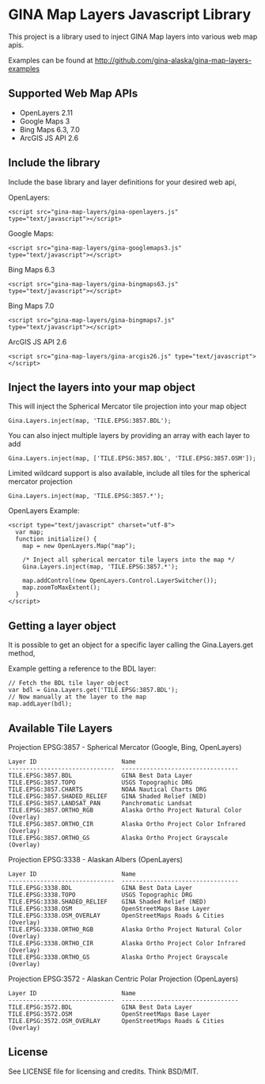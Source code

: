 GINA Map Layers Javascript Library
==================================

This project is a library used to inject GINA Map layers into various web map apis.

Examples can be found at http://github.com/gina-alaska/gina-map-layers-examples

Supported Web Map APIs
----------------------

* OpenLayers 2.11
* Google Maps 3
* Bing Maps 6.3, 7.0
* ArcGIS JS API 2.6

Include the library
-------------------

Include the base library and layer definitions for your desired web api,

  OpenLayers: 

    <script src="gina-map-layers/gina-openlayers.js" type="text/javascript"></script>
    
  Google Maps: 

    <script src="gina-map-layers/gina-googlemaps3.js" type="text/javascript"></script>
  
  Bing Maps 6.3
  
    <script src="gina-map-layers/gina-bingmaps63.js" type="text/javascript"></script>
    
  Bing Maps 7.0

    <script src="gina-map-layers/gina-bingmaps7.js" type="text/javascript"></script>
 
  ArcGIS JS API 2.6 

    <script src="gina-map-layers/gina-arcgis26.js" type="text/javascript"></script>    
    
Inject the layers into your map object
--------------------------------------

  This will inject the Spherical Mercator tile projection into your map object  
  
    Gina.Layers.inject(map, 'TILE.EPSG:3857.BDL');
  
  You can also inject multiple layers by providing an array with each layer to add
  
    Gina.Layers.inject(map, ['TILE.EPSG:3857.BDL', 'TILE.EPSG:3857.OSM']);
    
  Limited wildcard support is also available, include all tiles for the spherical mercator projection
  
    Gina.Layers.inject(map, 'TILE.EPSG:3857.*');

  OpenLayers Example:

    <script type="text/javascript" charset="utf-8">
      var map;
      function initialize() {
        map = new OpenLayers.Map("map");

        /* Inject all spherical mercator tile layers into the map */
        Gina.Layers.inject(map, 'TILE.EPSG:3857.*');

        map.addControl(new OpenLayers.Control.LayerSwitcher());
        map.zoomToMaxExtent();        
      }
    </script>
    
Getting a layer object
----------------------

  It is possible to get an object for a specific layer calling the Gina.Layers.get method,
    
  Example getting a reference to the BDL layer:
  
    // Fetch the BDL tile layer object
    var bdl = Gina.Layers.get('TILE.EPSG:3857.BDL');
    // Now manually at the layer to the map
    map.addLayer(bdl);
    
Available Tile Layers
---------------------

  Projection EPSG:3857 - Spherical Mercator (Google, Bing, OpenLayers)

    Layer ID                        Name
    ------------------------------  ---------------------------------
    TILE.EPSG:3857.BDL              GINA Best Data Layer
    TILE.EPSG:3857.TOPO             USGS Topographic DRG
    TILE.EPSG:3857.CHARTS           NOAA Nautical Charts DRG
    TILE.EPSG:3857.SHADED_RELIEF    GINA Shaded Relief (NED)
    TILE.EPSG:3857.LANDSAT_PAN      Panchromatic Landsat
    TILE.EPSG:3857.ORTHO_RGB        Alaska Ortho Project Natural Color (Overlay)
    TILE.EPSG:3857.ORTHO_CIR        Alaska Ortho Project Color Infrared (Overlay)
    TILE.EPSG:3857.ORTHO_GS         Alaska Ortho Project Grayscale (Overlay)
    
  Projection EPSG:3338 - Alaskan Albers (OpenLayers)

    Layer ID                        Name
    ------------------------------  ---------------------------------
    TILE.EPSG:3338.BDL              GINA Best Data Layer
    TILE.EPSG:3338.TOPO             USGS Topographic DRG
    TILE.EPSG:3338.SHADED_RELIEF    GINA Shaded Relief (NED)
    TILE.EPSG:3338.OSM              OpenStreetMaps Base Layer
    TILE.EPSG:3338.OSM_OVERLAY      OpenStreetMaps Roads & Cities (Overlay)
    TILE.EPSG:3338.ORTHO_RGB        Alaska Ortho Project Natural Color (Overlay)
    TILE.EPSG:3338.ORTHO_CIR        Alaska Ortho Project Color Infrared (Overlay)
    TILE.EPSG:3338.ORTHO_GS         Alaska Ortho Project Grayscale (Overlay)
    
  Projection EPSG:3572 - Alaskan Centric Polar Projection (OpenLayers)

    Layer ID                        Name
    ------------------------------  ---------------------------------
    TILE.EPSG:3572.BDL              GINA Best Data Layer
    TILE.EPSG:3572.OSM              OpenStreetMaps Base Layer
    TILE.EPSG:3572.OSM_OVERLAY      OpenStreetMaps Roads & Cities (Overlay)


License
-------

See LICENSE file for licensing and credits.  Think BSD/MIT.
